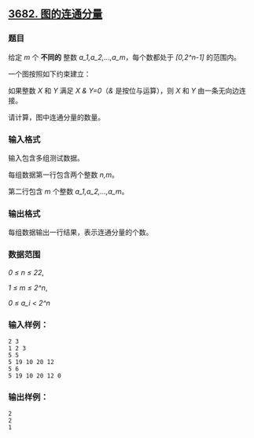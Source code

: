## [3682. 图的连通分量](https://www.acwing.com/problem/content/3685/)

### 题目

给定 *m* 个 **不同的** 整数 *a_1,a_2,…,a_m*，每个数都处于 *[0,2^n-1]* 的范围内。

一个图按照如下约束建立：

如果整数 *X* 和 *Y* 满足 *X & Y=0*（*&* 是按位与运算），则 *X* 和 *Y* 由一条无向边连接。

请计算，图中连通分量的数量。

### 输入格式

输入包含多组测试数据。

每组数据第一行包含两个整数 *n,m*。

第二行包含 *m* 个整数 *a_1,a_2,…,a_m*。

### 输出格式

每组数据输出一行结果，表示连通分量的个数。

### 数据范围

*0 ≤ n ≤ 22*,

*1 ≤ m ≤ 2^n*,

*0 ≤ a_i < 2^n*

### 输入样例：

```
2 3
1 2 3
5 5
5 19 10 20 12
5 6
5 19 10 20 12 0
```

### 输出样例：

```
2
2
1
```
